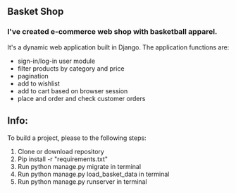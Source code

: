 ## Basket Shop
### I've created e-commerce web shop with basketball apparel. 

It's a dynamic web application built in Django. 
The application functions are:
* sign-in/log-in user module
* filter products by category and price
* pagination
* add to wishlist
* add to cart based on browser session
* place and order and check customer orders

## Info:
To build a project, please to the following steps:
1. Clone or download repository
2. Pip install -r "requirements.txt"
3. Run python manage.py migrate in terminal
4. Run python manage.py load_basket_data in terminal
5. Run python manage.py runserver in terminal